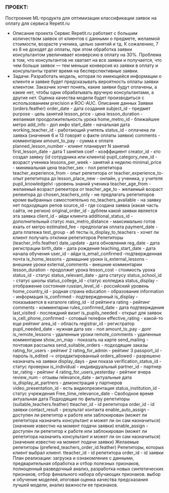 
### ПРОЕКТ:
Построение ML-продукта для оптимизации классификации заявок на оплату для сервиса Repetit.ru
- Описание проекта
Сервис Repetit.ru работает с большим количеством заявок от клиентов с данными о предмете, желаемой стоимости, возрасте ученика, целью занятий и тд. К сожалению, 7 из 8 не доходят до оплаты, при этом обработка заявки консультантом увеличивает конверсию в оплату на 30%.
Проблема в том, что консультантов не хватает на все заявки и получается, что чем больше заявок — тем меньше конверсия из заявки в оплату и консультанты тратят время на бесперспективные заявки.
- Задачи:
Разработать модель, которая по имеющейся информации о клиенте и заявке будет предсказывать вероятность оплаты заявки клиентом.
Заказчик хочет понять, какие заявки будут оплачены, а какие нет, чтобы одни обрабатывать вручную консультантами, а другие нет.
Оценка качества модели будет производиться с использованием precision и ROC-AUC.
Описание данных
Заявки (orders.feather)
order_date - дата создания
subject_id - предмет
purpose - цель занятий
lesson_price - цена
lesson_duration - желаемая проодолжительность урока
home_metro_id - ближайшее метро
add_info - доп инфо
start_date - начальная дата
working_teacher_id - работающий учитель
status_id - оплачена ли заявка (значения 6 и 13 говорят о факте оплаты заявки)
comments - комментарии
amount_to_pay - сумма к оплате
planned_lesson_number - клиент планирует N занятий
first_lesson_date - дата 1 занятия
coef - коэффициент
creator_id - кто создал заявку (id сотрудника или клиента)
pupil_category_new_id - возраст ученика
lessons_per_week - занятий а неделю
minimal_price - минимальная цена
teacher_sex - пол репетитора
teacher_experience_from - опыт репетитора от
teacher_experience_to- опыт репетитора до
lesson_place_new - онлайн, у ученика, у учителя
pupil_knowledgelvl -уровень знаний ученика
teacher_age_from - желаемый возраст репеитора от
teacher_age_to - желаемый возраст репеитора до
chosen_teachers_only - не предлагать репетиторов кроме выбранных самостоятельно
no_teachers_available - на заявку нет подходящих репов
source_id - где создана заявка (какая часть сайта, не регион)
original_order_id - дублем какой заявки является эта заявка
client_id - айди клиента
additional_status_id - дополнительный статус
max_metro_distance - максимально готов ехать от метро
estimated_fee - предполагая оплата
payment_date - дата платежа
test_group - аб тесты
is_display_to_teachers - хочет ли клиент получать отклики репетиторов
Репетиторы (teacher_info.feather)
date_update - дата обновления
reg_date - дата регистрации
birth_date - дата рождения
teaching_start_date - дата начала обучения
user_id - айди
is_email_confirmed -подтвержденная почта
is_home_lessons - домашние уроки
is_external_lessons - внешние уроки
external_comments - внешние комментарии
lesson_duration - продолжит урока
lesson_cost - стоимость урока
status_id - статус
status_relevant_date - дата статусу
status_school_id - статус школы
status_college_id - статус колледжа
status_display - отображение состояния
russian_level_id - российский уровень
home_country_id - родная страна
education - образование
information - информация
is_confirmed - подтвержденный
is_display - показывается в каталоге
rating_id - id рейтинга
rating - рейтинг
comments - комментарии
rules_confirmed_date - дата подтверждения
last_visited - послеждний визит
is_pupils_needed - открыт для заявок
is_cell_phone_confirmed - сотовый телефон
effective_rating - какой-то еще рейтинг
area_id - область
registrar_id - регистратор
pupil_needed_date - нужная дата
sex - пол
amount_to_pay - долг
is_remote_lessons - удаленные уроки
remote_comments - удаленные комментарии
show_on_map - показать на карте
send_mailing - почтовая рассылка
send_suitable_orders - подходящие заказы
rating_for_users - рейтинг 2
rating_for_admin - рейтинг 3
passport_id - пароль
is_edited -= отредактированный
orders_allowed - разрешено назначать на заявки
display_days - дни показа
verification_status_id - статус проверки
is_individual - индивидуальный
partner_id - партнер
tar_rating - рейтинг 4
rating_for_users_yesterday - рейтинг вчера
review_num - отзывы
relevance_date - актуальные дата
is_display_at_partners - демонстрация у партнеров
video_presentation_id - есть видеопрезентация
status_institution_id - статус учреждения
Free_time_relevance_date - Свободное время актуальная дата
Подходящие по фильтру репетиторы (suitable_teachers.feather)
tteacher_id - id репетитора
order_id - id заявки
contact_result - результат контакта
enable_auto_assign - доступен ли репетитор к работе или заблокирован (может ли репетитора назначить консультант и может ли он сам назначиться) (значение известно на момент подачи заявки)
enable_assign - доступен ли репетитор к работе или заблокирован (может ли репетитора назначить консультант и может ли он сам назначиться) (значение известно на момент подачи заявки)
Желаемые репетиторы (prefered_teachers_order_id.feather) Репетиторы, которых клиент выбрал клиент.
tteacher_id - id репетитора
order_id - id заявки
План реализации:
загрузка и ознакомление с данными,
предварительная обработка и отбор полезных признаков,
полноценный разведочный анализ,
разработка новых синтетических признаков,
отбор финального набора обучающих признаков.
выбор и обучение моделей,
итоговая оценка качества предсказания лучшей модели,
анализ важности ее признаков.
